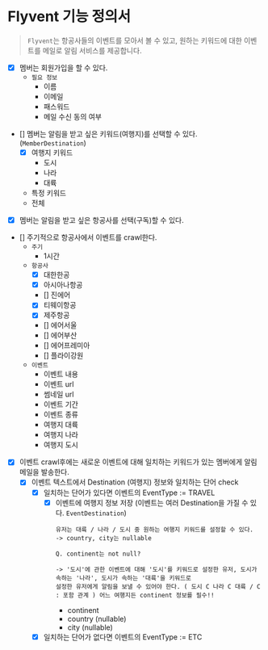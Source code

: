 # Flyvent 기능 정의서

> `Flyvent`는 항공사들의 이벤트를 모아서 볼 수 있고, 원하는 키워드에 대한 이벤트를 메일로 알림 서비스를 제공합니다.
- [x] 멤버는 회원가입을 할 수 있다.
  - `필요 정보`
    - 이름
    - 이메일
    - 패스워드
    - 메일 수신 동의 여부
- [] 멤버는 알림을 받고 싶은 키워드(여행지)를 선택할 수 있다. (`MemberDestination`)
  - [x] 여행지 키워드
    - 도시
    - 나라
    - 대륙
  - 특정 키워드
  - 전체
- [x] 멤버는 알림을 받고 싶은 항공사를 선택(구독)할 수 있다.
- [] 주기적으로 항공사에서 이벤트를 crawl한다.
  - `주기`
    - 1시간
  - `항공사`
    - [x] 대한한공
    - [x] 아시아나항공
    - [] 진에어
    - [x] 티웨이항공
    - [x] 제주항공
    - [] 에어서울
    - [] 에어부산
    - [] 에어프레미아
    - [] 플라이강원
  - `이벤트`
    - 이벤트 내용
    - 이벤트 url
    - 썸네일 url
    - 이벤트 기간
    - 이벤트 종류
    - 여행지 대륙
    - 여행지 나라
    - 여행지 도시

- [x] 이벤트 crawl후에는 새로운 이벤트에 대해 일치하는 키워드가 있는 멤버에게 알림 메일을 발송한다.
  - [x] 이벤트 텍스트에서 Destination (여행지) 정보와 일치하는 단어 check
    - [x] 일치하는 단어가 있다면 이벤트의 EventType := TRAVEL
      - [x] 이벤트에 여행지 정보 저장 (이벤트는 여러 Destination을 가질 수 있다. `EventDestination`)
        ```
        유저는 대륙 / 나라 / 도시 중 원하는 여행지 키워드를 설정할 수 있다.
        -> country, city는 nullable
        
        Q. continent는 not null?
        
        -> '도시'에 관한 이벤트에 대해 '도시'를 키워드로 설정한 유저, 도시가 속하는 '나라', 도시가 속하는 '대륙'을 키워드로
        설정한 유저에게 알림을 보낼 수 있어야 한다. ( 도시 C 나라 C 대륙 / C : 포함 관계 ) 어느 여행지든 continent 정보를 필수!! 
        ```
        - continent
        - country (nullable)
        - city (nullable)
      
    - [x] 일치하는 단어가 없다면 이벤트의 EventType := ETC